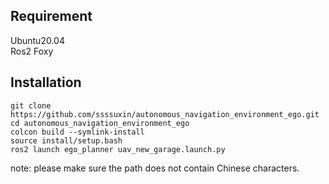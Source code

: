 ## Requirement
Ubuntu20.04  
Ros2 Foxy

## Installation  
    git clone https://github.com/ssssuxin/autonomous_navigation_environment_ego.git  
    cd autonomous_navigation_environment_ego  
    colcon build --symlink-install  
    source install/setup.bash  
    ros2 launch ego_planner uav_new_garage.launch.py  
note: please make sure the path does not contain Chinese characters.
